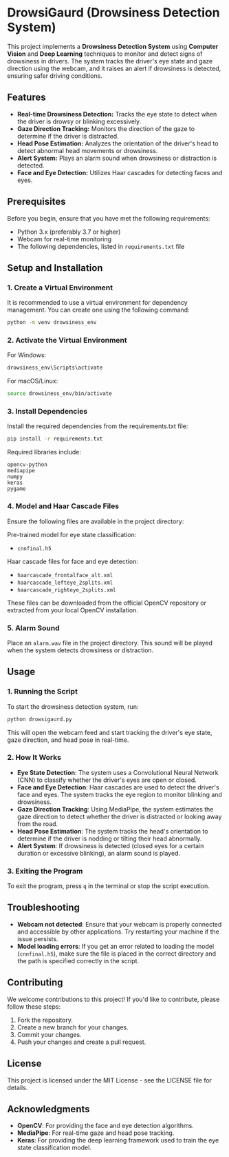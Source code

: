 # DrowsiGaurd (Drowsiness Detection System)

This project implements a **Drowsiness Detection System** using **Computer Vision** and **Deep Learning** techniques to monitor and detect signs of drowsiness in drivers. The system tracks the driver's eye state and gaze direction using the webcam, and it raises an alert if drowsiness is detected, ensuring safer driving conditions.

## Features

- **Real-time Drowsiness Detection:** Tracks the eye state to detect when the driver is drowsy or blinking excessively.
- **Gaze Direction Tracking:** Monitors the direction of the gaze to determine if the driver is distracted.
- **Head Pose Estimation:** Analyzes the orientation of the driver's head to detect abnormal head movements or drowsiness.
- **Alert System:** Plays an alarm sound when drowsiness or distraction is detected.
- **Face and Eye Detection:** Utilizes Haar cascades for detecting faces and eyes.

## Prerequisites

Before you begin, ensure that you have met the following requirements:
- Python 3.x (preferably 3.7 or higher)
- Webcam for real-time monitoring
- The following dependencies, listed in `requirements.txt` file

## Setup and Installation

### 1. Create a Virtual Environment
It is recommended to use a virtual environment for dependency management. You can create one using the following command:

```bash
python -m venv drowsiness_env
```

### 2. Activate the Virtual Environment
For Windows:
```bash
drowsiness_env\Scripts\activate
```

For macOS/Linux:
```bash
source drowsiness_env/bin/activate
```

### 3. Install Dependencies
Install the required dependencies from the requirements.txt file:
```bash
pip install -r requirements.txt
```

Required libraries include:
```text
opencv-python
mediapipe
numpy
keras
pygame
```

### 4. Model and Haar Cascade Files
Ensure the following files are available in the project directory:

Pre-trained model for eye state classification:
- `cnnfinal.h5`

Haar cascade files for face and eye detection:
- `haarcascade_frontalface_alt.xml`
- `haarcascade_lefteye_2splits.xml`
- `haarcascade_righteye_2splits.xml`

These files can be downloaded from the official OpenCV repository or extracted from your local OpenCV installation.

### 5. Alarm Sound
Place an `alarm.wav` file in the project directory. This sound will be played when the system detects drowsiness or distraction.

## Usage

### 1. Running the Script
To start the drowsiness detection system, run:
```bash
python drowsigaurd.py
```
This will open the webcam feed and start tracking the driver's eye state, gaze direction, and head pose in real-time.

### 2. How It Works
- **Eye State Detection**: The system uses a Convolutional Neural Network (CNN) to classify whether the driver's eyes are open or closed.
- **Face and Eye Detection**: Haar cascades are used to detect the driver's face and eyes. The system tracks the eye region to monitor blinking and drowsiness.
- **Gaze Direction Tracking**: Using MediaPipe, the system estimates the gaze direction to detect whether the driver is distracted or looking away from the road.
- **Head Pose Estimation**: The system tracks the head's orientation to determine if the driver is nodding or tilting their head abnormally.
- **Alert System**: If drowsiness is detected (closed eyes for a certain duration or excessive blinking), an alarm sound is played.

### 3. Exiting the Program
To exit the program, press `q` in the terminal or stop the script execution.



## Troubleshooting

- **Webcam not detected**: Ensure that your webcam is properly connected and accessible by other applications. Try restarting your machine if the issue persists.
- **Model loading errors**: If you get an error related to loading the model (`cnnfinal.h5`), make sure the file is placed in the correct directory and the path is specified correctly in the script.

## Contributing

We welcome contributions to this project! If you'd like to contribute, please follow these steps:

1. Fork the repository.
2. Create a new branch for your changes.
3. Commit your changes.
4. Push your changes and create a pull request.

## License

This project is licensed under the MIT License - see the LICENSE file for details.

## Acknowledgments

- **OpenCV**: For providing the face and eye detection algorithms.
- **MediaPipe**: For real-time gaze and head pose tracking.
- **Keras**: For providing the deep learning framework used to train the eye state classification model.